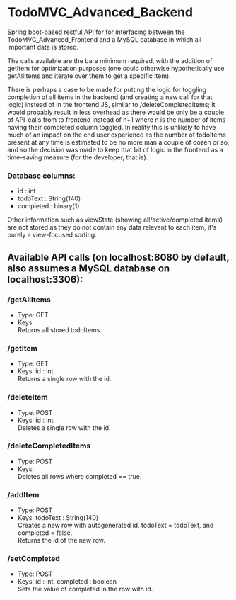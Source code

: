 # TodoMVC_Advanced_Backend
Spring boot-based restful API for for interfacing between the TodoMVC_Advanced_Frontend and a MySQL database in which all important data is stored.

The calls available are the bare minimum required, with the addition of getItem for optimization purposes (one could otherwise hypothetically use getAllItems and iterate over them to get a specific item).  
  
There is perhaps a case to be made for putting the logic for toggling completion of all items in the backend (and creating a new call for that logic) instead of in the frontend JS, similar to /deleteCompletedItems; it would probably result in less overhead as there would be only be a couple of API-calls from to frontend instead of n+1 where n is the number of items having their completed column toggled. In reality this is unlikely to have much of an impact on the end user experience as the number of todoItems present at any time is estimated to be no more man a couple of dozen or so; and so the decision was made to keep that bit of logic in the frontend as a time-saving measure (for the developer, that is).  

### Database columns:  
- id : int  
- todoText : String(140)  
- completed : binary(1)  
  
Other information such as viewState (showing all/active/completed items) are not stored as they do not contain any data relevant to each item, it's purely a view-focused sorting.  


## Available API calls (on localhost:8080 by default, also assumes a MySQL database on localhost:3306):

### /getAllItems
- Type: GET
- Keys:  
Returns all stored todoItems.

### /getItem
- Type: GET
- Keys: id : int  
Returns a single row with the id.

### /deleteItem
- Type: POST
- Keys: id : int  
Deletes a single row with the id.

### /deleteCompletedItems
- Type: POST
- Keys:  
Deletes all rows where completed == true.

### /addItem
- Type: POST
- Keys: todoText : String(140)  
Creates a new row with autogenerated id, todoText = todoText, and completed = false.  
Returns the id of the new row.

### /setCompleted
- Type: POST
- Keys: id : int, completed : boolean  
Sets the value of completed in the row with id.
